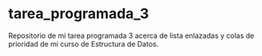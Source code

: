 # tarea_programada_3
Repositorio de mi tarea programada 3 acerca de lista enlazadas y colas de prioridad de mi curso de Estructura de Datos.
